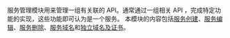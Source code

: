 服务管理模块用来管理一组有关联的 API。通常通过一组相关 API ，完成特定功能的实现，这些功能即可认为是一个服务。
本模块的内容包括[服务创建](http://tcecqpoc.fsphere.cn/document/product/628/11787)、[服务编辑](http://tcecqpoc.fsphere.cn/document/product/628/11789)、[服务删除](http://tcecqpoc.fsphere.cn/document/product/628/11790)、[服务域名](http://tcecqpoc.fsphere.cn/document/product/628/11827)和[独立域名及证书](http://tcecqpoc.fsphere.cn/document/product/628/11791)。